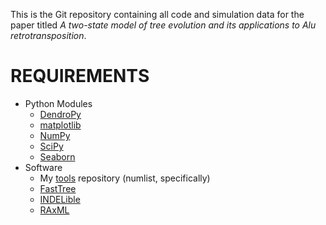 This is the Git repository containing all code and simulation data for the paper titled *A two-state model of tree evolution and its applications to *Alu* retrotransposition*.

REQUIREMENTS
===
* Python Modules
    * [DendroPy](http://www.dendropy.org/)
    * [matplotlib](http://matplotlib.org/)
    * [NumPy](http://www.numpy.org/)
    * [SciPy](https://www.scipy.org/)
    * [Seaborn](http://seaborn.pydata.org/)
* Software
    * My [tools](https://github.com/niemasd/tools/) repository (numlist, specifically)
    * [FastTree](http://www.microbesonline.org/fasttree/)
    * [INDELible](http://abacus.gene.ucl.ac.uk/software/indelible/)
    * [RAxML](http://sco.h-its.org/exelixis/web/software/raxml/index.html)

